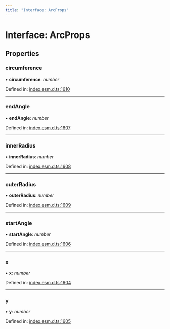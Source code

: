 ```yaml
---
title: "Interface: ArcProps"
---
```


# Interface: ArcProps

## Properties

### circumference

• **circumference**: *number*

Defined in: [index.esm.d.ts:1610](https://github.com/chartjs/Chart.js/blob/b319f2cf/types/index.esm.d.ts#L1610)

___

### endAngle

• **endAngle**: *number*

Defined in: [index.esm.d.ts:1607](https://github.com/chartjs/Chart.js/blob/b319f2cf/types/index.esm.d.ts#L1607)

___

### innerRadius

• **innerRadius**: *number*

Defined in: [index.esm.d.ts:1608](https://github.com/chartjs/Chart.js/blob/b319f2cf/types/index.esm.d.ts#L1608)

___

### outerRadius

• **outerRadius**: *number*

Defined in: [index.esm.d.ts:1609](https://github.com/chartjs/Chart.js/blob/b319f2cf/types/index.esm.d.ts#L1609)

___

### startAngle

• **startAngle**: *number*

Defined in: [index.esm.d.ts:1606](https://github.com/chartjs/Chart.js/blob/b319f2cf/types/index.esm.d.ts#L1606)

___

### x

• **x**: *number*

Defined in: [index.esm.d.ts:1604](https://github.com/chartjs/Chart.js/blob/b319f2cf/types/index.esm.d.ts#L1604)

___

### y

• **y**: *number*

Defined in: [index.esm.d.ts:1605](https://github.com/chartjs/Chart.js/blob/b319f2cf/types/index.esm.d.ts#L1605)
